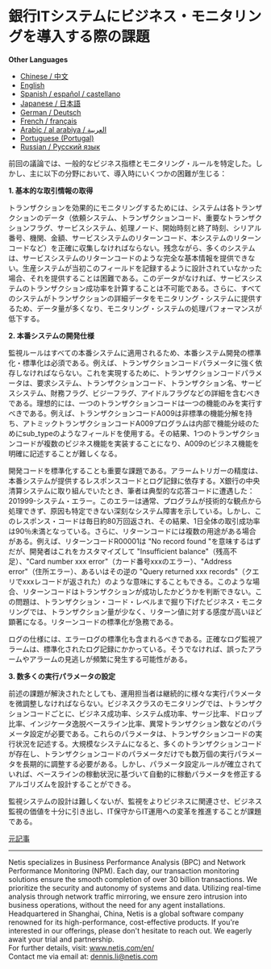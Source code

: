 # 銀行ITシステムにビジネス・モニタリングを導入する際の課題

**Other Languages**

+ [Chinese / 中文](https://github.com/lvdeshuii/OverFlow/blob/main/docs/zh/Challenges-in-Implementing-Business-Monitoring-for-Banking-IT-Systems-zh.md)
+ [English](https://github.com/lvdeshuii/OverFlow/blob/main/docs/en/Challenges-in-Implementing-Business-Monitoring-for-Banking-IT-Systems-en.md)
+ [Spanish / español / castellano](https://github.com/lvdeshuii/OverFlow/blob/main/docs/es/Challenges-in-Implementing-Business-Monitoring-for-Banking-IT-Systems-es.md)
+ [Japanese / 日本語](https://github.com/lvdeshuii/OverFlow/blob/main/docs/ja/Challenges-in-Implementing-Business-Monitoring-for-Banking-IT-Systems-ja.md)
+ [German / Deutsch](https://github.com/lvdeshuii/OverFlow/blob/main/docs/de/Challenges-in-Implementing-Business-Monitoring-for-Banking-IT-Systems-de.md)
+ [French / français](https://github.com/lvdeshuii/OverFlow/blob/main/docs/fr/Challenges-in-Implementing-Business-Monitoring-for-Banking-IT-Systems-fr.md)
+ [Arabic / al arabiya / العربية](https://github.com/lvdeshuii/OverFlow/blob/main/docs/ar/Challenges-in-Implementing-Business-Monitoring-for-Banking-IT-Systems-ar.md)
+ [Portuguese (Portugal)](https://github.com/lvdeshuii/OverFlow/blob/main/docs/pt/Challenges-in-Implementing-Business-Monitoring-for-Banking-IT-Systems-pt.md)
+ [Russian / Русский язык](https://github.com/lvdeshuii/OverFlow/blob/main/docs/ru/Challenges-in-Implementing-Business-Monitoring-for-Banking-IT-Systems-ru.md)

前回の議論では、一般的なビジネス指標とモニタリング・ルールを特定した。しかし、主に以下の分野において、導入時にいくつかの困難が生じる：

**1. 基本的な取引情報の取得**

トランザクションを効果的にモニタリングするためには、システムは各トランザクションのデータ（依頼システム、トランザクションコード、重要なトランザクションフラグ、サービスシステム、処理ノード、開始時刻と終了時刻、シリアル番号、機関、金額、サービスシステムのリターンコード、本システムのリターンコードなど）を正確に収集しなければならない。残念ながら、多くのシステムは、サービスシステムのリターンコードのような完全な基本情報を提供できない。生産システムが当初このフィールドを記録するように設計されていなかった場合、それを提供することは困難である。このデータがなければ、サービスシステムのトランザクション成功率を計算することは不可能である。さらに、すべてのシステムがトランザクションの詳細データをモニタリング・システムに提供するため、データ量が多くなり、モニタリング・システムの処理パフォーマンスが低下する。

**2. 本番システムの開発仕様**

監視ルールはすべての本番システムに適用されるため、本番システム開発の標準化・標準化は必須である。例えば、トランザクションコードパラメータに強く依存しなければならない。これを実現するために、トランザクションコードパラメータは、要求システム、トランザクションコード、トランザクション名、サービスシステム、財務フラグ、ビジーフラグ、アイドルフラグなどの詳細を含むべきである。理想的には、一つのトランザクションコードは一つの機能のみを実行すべきである。例えば、トランザクションコードA009は非標準の機能分解を持ち、アトミックトランザクションコードA009プログラムは内部で機能分岐のためにsub_typeのようなフィールドを使用する。その結果、1つのトランザクションコードが複数のビジネス機能を実装することになり、A009のビジネス機能を明確に記述することが難しくなる。

開発コードを標準化することも重要な課題である。アラームトリガーの精度は、本番システムが提供するレスポンスコードとログ記録に依存する。X銀行の中央清算システムに取り組んでいたとき、筆者は典型的な応答コードに遭遇した： 201999-システム・エラー。このエラーは通常、プログラムが技術的な観点から処理できず、原因も特定できない深刻なシステム障害を示している。しかし、このレスポンス・コードは毎日約80万回返され、その結果、1日全体の取引成功率は90％未満となっている。さらに、リターンコードには複数の用途がある場合がある。例えば、リターンコードR00001は "No record found "を意味するはずだが、開発者はこれをカスタマイズして "Insufficient balance"（残高不足）、"Card number xxx error"（カード番号xxxのエラー）、"Address error"（住所エラー）、あるいはその逆の "Query returned xxx records"（クエリでxxxレコードが返された）のような意味にすることもできる。このような場合、リターンコードはトランザクションが成功したかどうかを判断できない。この問題は、トランザクション・コード・レベルまで掘り下げたビジネス・モニタリングでは、トランザクション量が少なく、リターン値に対する感度が高いほど顕著になる。リターンコードの標準化が急務である。

ログの仕様には、エラーログの標準化も含まれるべきである。正確なログ監視アラームは、標準化されたログ記録にかかっている。そうでなければ、誤ったアラームやアラームの見逃しが頻繁に発生する可能性がある。

**3. 数多くの実行パラメータの設定**

前述の課題が解決されたとしても、運用担当者は継続的に様々な実行パラメータを微調整しなければならない。ビジネスクラスのモニタリングでは、トランザクションコードごとに、ビジネス成功率、システム成功率、サージ比率、ドロップ比率、インジケータ逸脱ベースライン比率、異常トランザクション数などのパラメータ設定が必要である。これらのパラメータは、トランザクションコードの実行状況を記述する。大規模なシステムになると、多くのトランザクションコードが存在し、トランザクションコードのパラメータだけでも数万個の実行パラメータを長期的に調整する必要がある。しかし、パラメータ設定ルールが確立されていれば、ベースラインの稼動状況に基づいて自動的に稼動パラメータを修正するアルゴリズムを設計することができる。

監視システムの設計は難しくないが、監視をよりビジネスに関連させ、ビジネス監視の価値を十分に引き出し、IT保守からIT運用への変革を推進することが課題である。

[元記事](https://mp.weixin.qq.com/s/qlvqPsz2fX0AyxMdXdVzxw)

***
Netis specializes in Business Performance Analysis (BPC) and Network Performance Monitoring (NPM). Each day, our transaction monitoring solutions ensure the smooth completion of over 30 billion transactions. We prioritize the security and autonomy of systems and data. Utilizing real-time analysis through network traffic mirroring, we ensure zero intrusion into business operations, without the need for any agent installations. Headquartered in Shanghai, China, Netis is a global software company renowned for its high-performance, cost-effective products. If you're interested in our offerings, please don't hesitate to reach out. We eagerly await your trial and partnership.  
For further details, visit: www.netis.com/en/  
Contact me via email at: dennis.li@netis.com
